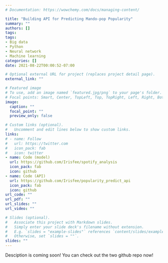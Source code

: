 ```yaml
---
# Documentation: https://wowchemy.com/docs/managing-content/

title: "Building API for Predicting Mando-pop Popularity"
summary: ""
authors: []
tags: 
tags:
- Big data
- Python
- Neural network
- Machine learning
categories: []
date: 2021-08-22T00:00:52-07:00

# Optional external URL for project (replaces project detail page).
external_link: ""

# Featured image
# To use, add an image named `featured.jpg/png` to your page's folder.
# Focal points: Smart, Center, TopLeft, Top, TopRight, Left, Right, BottomLeft, Bottom, BottomRight.
image:
  caption: ""
  focal_point: ""
  preview_only: false

# Custom links (optional).
#   Uncomment and edit lines below to show custom links.
links:
# - name: Follow
#   url: https://twitter.com
#   icon_pack: fab
#   icon: twitter
- name: Code (model)
  url: https://github.com/Irisfee/spotify_analysis
  icon_pack: fab
  icon: github
- name: Code (API)
  url: https://github.com/Irisfee/popularity_predict_api
  icon_pack: fab
  icon: github
url_code: ""
url_pdf: ""
url_slides: ""
url_video: ""

# Slides (optional).
#   Associate this project with Markdown slides.
#   Simply enter your slide deck's filename without extension.
#   E.g. `slides = "example-slides"` references `content/slides/example-slides.md`.
#   Otherwise, set `slides = ""`.
slides: ""
---
```

Desciption is coming soon! You can check out the two github repo now!
